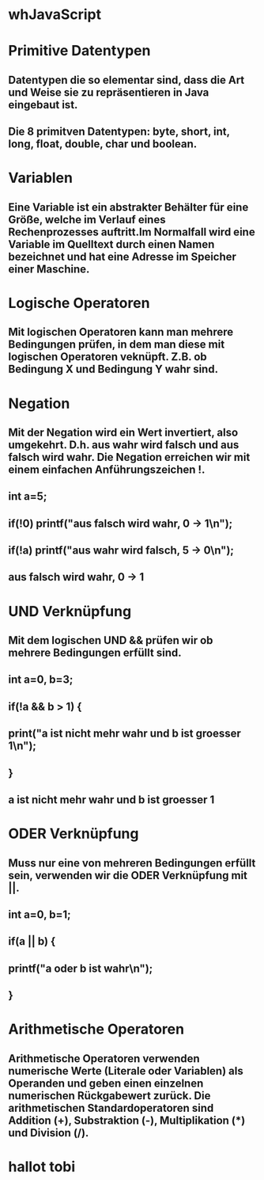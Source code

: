 # whJavaScript
# Primitive Datentypen
## Datentypen die so elementar sind, dass die Art und Weise sie zu repräsentieren in Java eingebaut ist.
## Die 8 primitven Datentypen: byte, short, int, long, float, double, char und boolean.
# Variablen
## Eine Variable ist ein abstrakter Behälter für eine Größe, welche im Verlauf eines Rechenprozesses auftritt.Im Normalfall wird eine Variable im Quelltext durch einen Namen bezeichnet und hat eine Adresse im Speicher einer Maschine.
# Logische Operatoren
## Mit logischen Operatoren kann man mehrere Bedingungen prüfen, in dem man diese mit logischen Operatoren veknüpft. Z.B. ob Bedingung X und Bedingung Y wahr sind.
# Negation
## Mit der Negation wird ein Wert invertiert, also umgekehrt. D.h. aus wahr wird falsch und aus falsch wird wahr. Die Negation erreichen wir mit einem einfachen Anführungszeichen !. 
## int a=5;
## if(!0) printf("aus falsch wird wahr, 0 -> 1\n");
## if(!a) printf("aus wahr wird falsch, 5 -> 0\n");
## aus falsch wird wahr, 0 -> 1
# UND Verknüpfung
## Mit dem logischen UND && prüfen wir ob mehrere Bedingungen erfüllt sind.
## int a=0, b=3;
## if(!a && b > 1) {
##         print("a ist nicht mehr wahr und b ist groesser 1\n");
## }
## a ist nicht mehr wahr und b ist groesser 1
# ODER Verknüpfung
## Muss nur eine von mehreren Bedingungen erfüllt sein, verwenden wir die ODER Verknüpfung mit ||.
## int a=0, b=1;
## if(a || b) {
##         printf("a oder b ist wahr\n");
## }
# Arithmetische Operatoren
## Arithmetische Operatoren verwenden numerische Werte (Literale oder Variablen) als Operanden und geben einen einzelnen numerischen Rückgabewert zurück. Die arithmetischen Standardoperatoren sind Addition (+), Substraktion (-), Multiplikation (*) und Division (/).
# hallot tobi